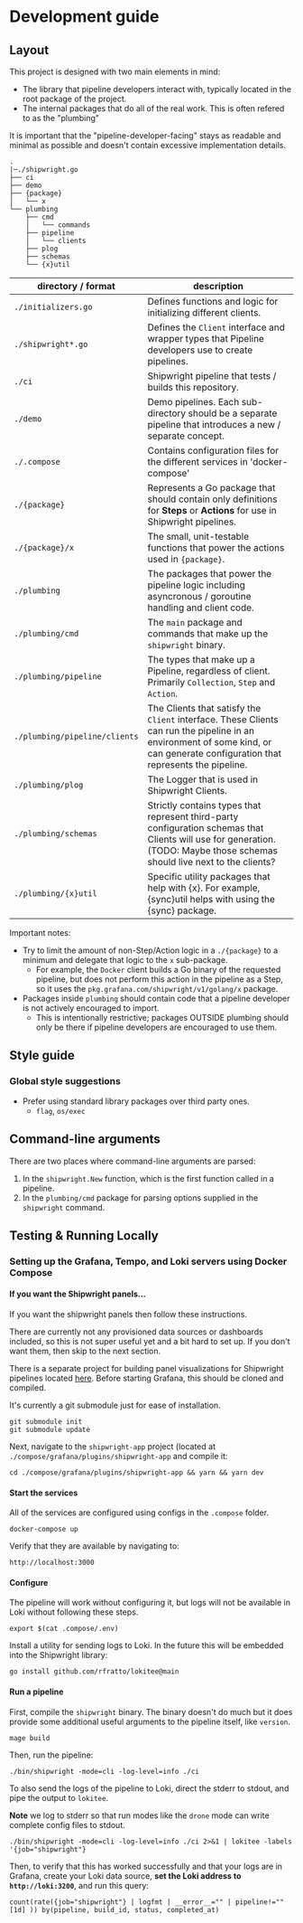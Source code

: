 # Development guide

## Layout

This project is designed with two main elements in mind:

- The library that pipeline developers interact with, typically located in the root package of the project.
- The internal packages that do all of the real work. This is often refered to as the "plumbing"

It is important that the "pipeline-developer-facing" stays as readable and minimal as possible and doesn't contain excessive implementation details.

```
.
|─./shipwright.go
├── ci
├── demo
├── {package}
│   └── x
└── plumbing
    ├── cmd
    │   └── commands
    ├── pipeline
    │   └── clients
    ├── plog
    ├── schemas
    └── {x}util
```

| directory / format            | description                                                                                                                                                                     |
| ----------------------------- | ------------------------------------------------------------------------------------------------------------------------------------------------------------------------------- |
| `./initializers.go`           | Defines functions and logic for initializing different clients.                                                                                                                 |
| `./shipwright*.go`            | Defines the `Client` interface and wrapper types that Pipeline developers use to create pipelines.                                                                              |
| `./ci`                        | Shipwright pipeline that tests / builds this repository.                                                                                                                        |
| `./demo`                      | Demo pipelines. Each sub-directory should be a separate pipeline that introduces a new / separate concept.                                                                      |
| `./.compose`                  | Contains configuration files for the different services in 'docker-compose'                                                                                                     |
| `./{package}`                 | Represents a Go package that should contain only definitions for **Steps** or **Actions** for use in Shipwright pipelines.                                                      |
| `./{package}/x`               | The small, unit-testable functions that power the actions used in `{package}`.                                                                                                  |
| `./plumbing`                  | The packages that power the pipeline logic including asyncronous / goroutine handling and client code.                                                                          |
| `./plumbing/cmd`              | The `main` package and commands that make up the `shipwright` binary.                                                                                                           |
| `./plumbing/pipeline`         | The types that make up a Pipeline, regardless of client. Primarily `Collection`, `Step` and `Action`.                                                                           |
| `./plumbing/pipeline/clients` | The Clients that satisfy the `Client` interface. These Clients can run the pipeline in an environment of some kind, or can generate configuration that represents the pipeline. |
| `./plumbing/plog`             | The Logger that is used in Shipwright Clients.                                                                                                                                  |
| `./plumbing/schemas`          | Strictly contains types that represent third-party configuration schemas that Clients will use for generation. (TODO: Maybe those schemas should live next to the clients?      |
| `./plumbing/{x}util`          | Specific utility packages that help with {x}. For example, {sync}util helps with using the {sync} package.                                                                      |

Important notes:

- Try to limit the amount of non-Step/Action logic in a `./{package}` to a minimum and delegate that logic to the `x` sub-package.
  - For example, the `Docker` client builds a Go binary of the requested pipeline, but does not perform this action in the pipeline as a Step, so it uses the `pkg.grafana.com/shipwright/v1/golang/x` package.
- Packages inside `plumbing` should contain code that a pipeline developer is not actively encouraged to import.
  - This is intentionally restrictive; packages OUTSIDE plumbing should only be there if pipeline developers are encouraged to use them.

## Style guide

### Global style suggestions

- Prefer using standard library packages over third party ones.
  - `flag`, `os/exec`

## Command-line arguments

There are two places where command-line arguments are parsed:

1. In the `shipwright.New` function, which is the first function called in a pipeline.
2. In the `plumbing/cmd` package for parsing options supplied in the `shipwright` command.

## Testing & Running Locally

### Setting up the Grafana, Tempo, and Loki servers using Docker Compose

#### If you want the Shipwright panels...

If you want the shipwright panels then follow these instructions.

There are currently not any provisioned data sources or dashboards included, so this is not super useful yet and a bit hard to set up. If you don't want them, then skip to the next section.

There is a separate project for building panel visualizations for Shipwright pipelines located [here](github.com/grafana/shipwright-app). Before starting Grafana, this should be cloned and compiled.

It's currently a git submodule just for ease of installation.

```
git submodule init
git submodule update
```

Next, navigate to the `shipwright-app` project (located at `./compose/grafana/plugins/shipwright-app` and compile it:

```
cd ./compose/grafana/plugins/shipwright-app && yarn && yarn dev
```

#### Start the services

All of the services are configured using configs in the `.compose` folder.

```
docker-compose up
```

Verify that they are available by navigating to:

```
http://localhost:3000
```

#### Configure

The pipeline will work without configuring it, but logs will not be available in Loki without following these steps.

```
export $(cat .compose/.env)
```

Install a utility for sending logs to Loki. In the future this will be embedded into the Shipwright library:

```
go install github.com/rfratto/lokitee@main
```

#### Run a pipeline

First, compile the `shipwright` binary. The binary doesn't do much but it does provide some additional useful arguments to the pipeline itself, like `version`.

```
mage build
```

Then, run the pipeline:

```
./bin/shipwright -mode=cli -log-level=info ./ci
```

To also send the logs of the pipeline to Loki, direct the stderr to stdout, and pipe the output to `lokitee`.

**Note** we log to stderr so that run modes like the `drone` mode can write complete config files to stdout.

```
./bin/shipwright -mode=cli -log-level=info ./ci 2>&1 | lokitee -labels '{job="shipwright"}
```

Then, to verify that this has worked successfully and that your logs are in Grafana, create your Loki data source, **set the Loki address to `http://loki:3200`**, and run this query:

```
count(rate({job="shipwright"} | logfmt | __error__="" | pipeline!="" [1d] )) by(pipeline, build_id, status, completed_at)
```
